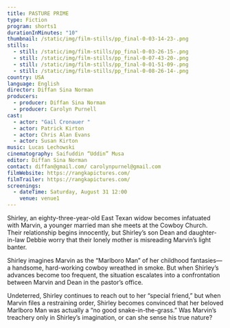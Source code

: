 ```yaml
---
title: PASTURE PRIME
type: Fiction
program: shorts1
durationInMinutes: "10"
thumbnail: /static/img/film-stills/pp_final-0-03-14-23-.png
stills:
  - still: /static/img/film-stills/pp_final-0-03-26-15-.png
  - still: /static/img/film-stills/pp_final-0-07-43-20-.png
  - still: /static/img/film-stills/pp_final-0-01-51-09-.png
  - still: /static/img/film-stills/pp_final-0-08-26-14-.png
country: USA
language: English
director: Diffan Sina Norman
producers:
  - producer: Diffan Sina Norman
  - producer: Carolyn Purnell
cast:
  - actor: "Gail Cronauer "
  - actor: Patrick Kirton
  - actor: Chris Alan Evans
  - actor: Susan Kirton
music: Lucas Lechowski
cinematography: Saifuddin “Uddin” Musa
editor: Diffan Sina Norman
contact: diffan@gmail.com/ carolynpurnel@gmail.com
filmWebsite: https://rangkapictures.com/
filmTrailer: https://rangkapictures.com/
screenings:
  - dateTime: Saturday, August 31 12:00
    venue: venue1
---
```

Shirley, an eighty-three-year-old East Texan widow becomes infatuated with Marvin, a younger married man she meets at the Cowboy Church. Their relationship begins innocently, but Shirley’s son Dean and daughter-in-law Debbie worry that their lonely mother is misreading Marvin’s light banter.

Shirley imagines Marvin as the “Marlboro Man” of her childhood fantasies—a handsome, hard-working cowboy wreathed in smoke. But when Shirley’s advances become too frequent, the situation escalates into a confrontation between Marvin and Dean in the pastor’s office.

Undeterred, Shirley continues to reach out to her “special friend,” but when Marvin files a restraining order, Shirley becomes convinced that her beloved Marlboro Man was actually a “no good snake-in-the-grass.” Was Marvin’s treachery only in Shirley’s imagination, or can she sense his true nature?